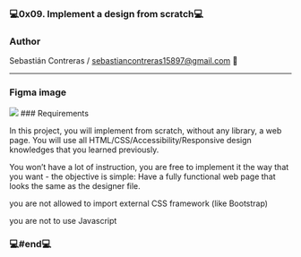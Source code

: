 ### 💻0x09. Implement a design from scratch💻

### Author

Sebastián Contreras / sebastiancontreras15897@gmail.com 📧

--------------------------------------------------------
### Figma image
<img src='https://holbertonintranet.s3.amazonaws.com/uploads/medias/2020/2/60df485eb772ecbad54a.jpg?X-Amz-Algorithm=AWS4-HMAC-SHA256&X-Amz-Credential=AKIARDDGGGOUWMNL5ANN%2F20210902%2Fus-east-1%2Fs3%2Faws4_request&X-Amz-Date=20210902T141620Z&X-Amz-Expires=86400&X-Amz-SignedHeaders=host&X-Amz-Signature=911be917b9a12d0e54365506305119895ee4484c36641b94148ca30a0708c8e9'>
### Requirements

In this project, you will implement from scratch, without any library, a web page. You will use all HTML/CSS/Accessibility/Responsive design knowledges that you learned previously.

You won’t have a lot of instruction, you are free to implement it the way that you want - the objective is simple: Have a fully functional web page that looks the same as the designer file.

you are not allowed to import external CSS framework (like Bootstrap)

you are not to use Javascript

### 💻#end💻
